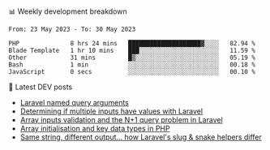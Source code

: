 📊 Weekly development breakdown
<!--START_SECTION:waka-->

```text
From: 23 May 2023 - To: 30 May 2023

PHP              8 hrs 24 mins   ████████████████████▓░░░░   82.94 %
Blade Template   1 hr 10 mins    ███░░░░░░░░░░░░░░░░░░░░░░   11.59 %
Other            31 mins         █▒░░░░░░░░░░░░░░░░░░░░░░░   05.19 %
Bash             1 min           ░░░░░░░░░░░░░░░░░░░░░░░░░   00.18 %
JavaScript       0 secs          ░░░░░░░░░░░░░░░░░░░░░░░░░   00.10 %
```

<!--END_SECTION:waka-->

📕 Latest DEV posts
<!-- BLOG-POST-LIST:START -->
- [Laravel named query arguments](https://dev.to/michaelvickersuk/laravel-named-query-arguments-28kd)
- [Determining if multiple inputs have values with Laravel](https://dev.to/michaelvickersuk/determining-if-multiple-inputs-have-values-with-laravel-km6)
- [Array inputs validation and the N+1 query problem in Laravel](https://dev.to/michaelvickersuk/array-inputs-validation-and-the-n1-query-problem-in-laravel-2agb)
- [Array initialisation and key data types in PHP](https://dev.to/michaelvickersuk/array-initialisation-and-key-data-types-in-php-1e5b)
- [Same string, different output... how Laravel&#39;s slug &amp; snake helpers differ](https://dev.to/michaelvickersuk/same-string-different-output-how-laravels-slug-snake-helpers-differ-1ccj)
<!-- BLOG-POST-LIST:END -->
